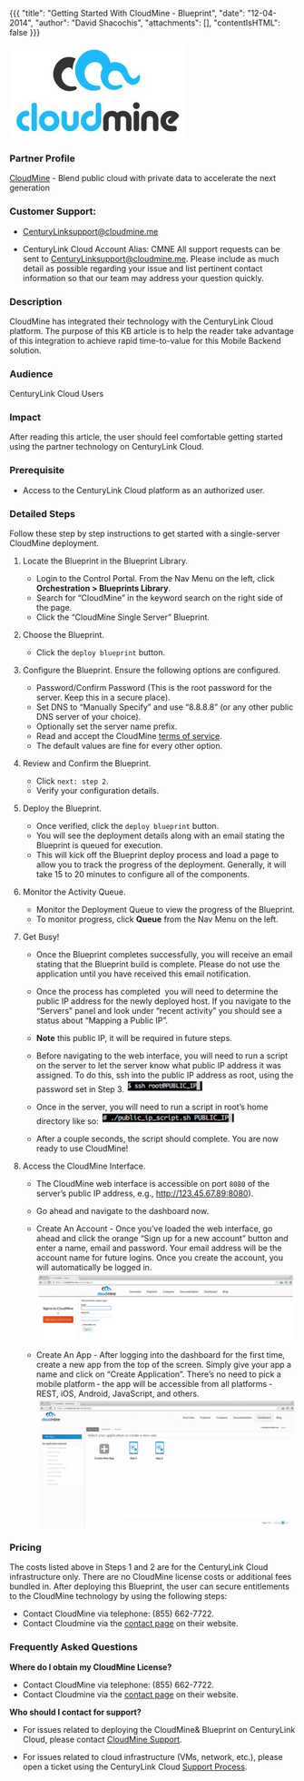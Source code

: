 {{{
  "title": "Getting Started With CloudMine - Blueprint",
  "date": "12-04-2014",
  "author": "David Shacochis",
  "attachments": [],
  "contentIsHTML": false
}}}

![CloudMine](../../images/cloudmine-logo.png)

### Partner Profile
[CloudMine](https://cloudmineinc.com/) - Blend public cloud with private data to accelerate the next generation

### Customer Support:
* CenturyLinksupport@cloudmine.me

* CenturyLink Cloud Account Alias: CMNE
  All support requests can be sent to CenturyLinksupport@cloudmine.me. Please include as much detail as possible regarding your issue and list pertinent contact information so that our team may address your question quickly.

### Description
CloudMine has integrated their technology with the CenturyLink Cloud platform. The purpose of this KB article is to help the reader take advantage of this integration to achieve rapid time-to-value for this Mobile Backend solution.

### Audience
CenturyLink Cloud Users

### Impact
After reading this article, the user should feel comfortable getting started using the partner technology on CenturyLink Cloud.

### Prerequisite
* Access to the CenturyLink Cloud platform as an authorized user.

### Detailed Steps
Follow these step by step instructions to get started with a single-server CloudMine deployment.
1. Locate the Blueprint in the Blueprint Library.
   * Login to the Control Portal. From the Nav Menu on the left, click **Orchestration > Blueprints Library**.
   * Search for “CloudMine” in the keyword search on the right side of the page.
   * Click the “CloudMine Single Server” Blueprint.

2. Choose the Blueprint.
   * Click the `deploy blueprint` button.

3. Configure the Blueprint.
   Ensure the following options are configured.
   * Password/Confirm Password (This is the root password for the server. Keep this in a secure place).
   * Set DNS to “Manually Specify” and use “8.8.8.8” (or any other public DNS server of your choice).
   * Optionally set the server name prefix.
   * Read and accept the CloudMine [terms of service](https://cloudmine.me/eula/centurylink).
   * The default values are fine for every other option.

4. Review and Confirm the Blueprint.
   * Click `next: step 2`.
   * Verify your configuration details.

5. Deploy the Blueprint.
   * Once verified, click the `deploy blueprint` button.
   * You will see the deployment details along with an email stating the Blueprint is queued for execution.
   * This will kick off the Blueprint deploy process and load a page to allow you to track the progress of the deployment. Generally, it will take 15 to 20 minutes to configure all of the components.

6. Monitor the Activity Queue.
   * Monitor the Deployment Queue to view the progress of the Blueprint.
   * To monitor progress, click **Queue** from the Nav Menu on the left.

7. Get Busy!
   * Once the Blueprint completes successfully, you will receive an email stating that the Blueprint build is complete. Please do not use the application until you have received this email notification.
   * Once the process has completed ­ you will need to determine the public IP address for the newly deployed host. If you navigate to the “Servers” panel and look under “recent activity” you should see a status about “Mapping a Public IP”.
   * **Note** this public IP, it will be required in future steps.
   * Before navigating to the web interface, you will need to run a script on the server to let the server know what public IP address it was assigned. To do this, ssh into the public IP address as root, using the password set in Step 3.
   ![CloudMine 5](../../images/cm5.png)

   * Once in the server, you will need to run a script in root’s home directory like so:
   ![CloudMine 6](../../images/cm6.png)

   * After a couple seconds, the script should complete. You are now ready to use CloudMine!

8. Access the CloudMine Interface.
   * The CloudMine web interface is accessible on port `8080` of the server’s public IP address, e.g., http://123.45.67.89:8080).
   * Go ahead and navigate to the dashboard now.
   * Create An Account - Once you’ve loaded the web interface, go ahead and click the orange “Sign up for a new account” button and enter a name, email and password. Your email address will be the account name for future logins. Once you create the account, you will automatically be logged in.
   ![CloudMine 7](../../images/cm7.png)

   * Create An App -&nbsp;After logging into the dashboard for the first time, create a new app from the top of the screen. Simply give your app a name and click on “Create Application”. There’s no need to pick a mobile platform ‐ the app will be accessible from all platforms ‐ REST, iOS, Android, JavaScript, and others.
   ![CloudMine 8](../../images/cm8.png)

### Pricing
The costs listed above in Steps 1 and 2 are for the CenturyLink Cloud infrastructure only. There are no CloudMine license costs or additional fees bundled in. After deploying this Blueprint, the user can secure entitlements to the CloudMine technology by using the following steps:
* Contact CloudMine via telephone: (855) 662-7722.
* Contact Cloudmine via the [contact page](https://cloudmine.me/contact/) on their website.

### Frequently Asked Questions
**Where do I obtain my CloudMine License?**
* Contact CloudMine via telephone: (855) 662-7722.
* Contact Cloudmine via the [contact page](https://cloudmine.me/contact/) on their website.

**Who should I contact for support?**
* For issues related to deploying the CloudMine& Blueprint on CenturyLink Cloud, please contact [CloudMine Support](mailto:CenturyLinksupport@cloudmine.me).

* For issues related to cloud infrastructure (VMs, network, etc.), please open a ticket using the CenturyLink Cloud [Support Process](https://t3n.zendesk.com/entries/23610702-How-do-I-report-a-support-issue).
